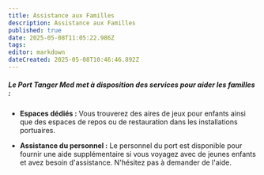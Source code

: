```yaml
---
title: Assistance aux Familles
description: Assistance aux Familles
published: true
date: 2025-05-08T11:05:22.986Z
tags: 
editor: markdown
dateCreated: 2025-05-08T10:46:46.892Z
---
```


##### Le Port Tanger Med met à disposition des services pour aider les familles :

  *  **Espaces dédiés :** Vous trouverez des aires de jeux pour enfants ainsi que des espaces de repos ou de restauration dans les installations portuaires.

  *  **Assistance du personnel :** Le personnel du port est disponible pour fournir une aide supplémentaire si vous voyagez avec de jeunes enfants et avez besoin d'assistance. N'hésitez pas à demander de l'aide.